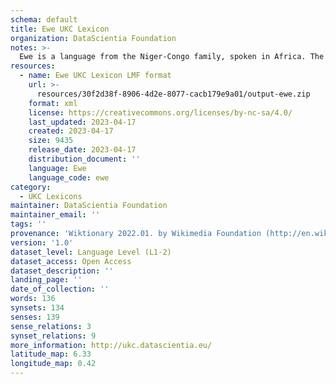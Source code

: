 ```yaml
---
schema: default
title: Ewe UKC Lexicon
organization: DataScientia Foundation
notes: >-
  Ewe is a language from the Niger-Congo family, spoken in Africa. The UKC Lexicon of Ewe is represented as a lexico-semantic network. It consists of words, word senses, synsets, as well as sense-level and synset-level relationships.
resources:
  - name: Ewe UKC Lexicon LMF format
    url: >-
      resources/30f2d38f-8906-4d2e-8077-cacb179e9a01/output-ewe.zip
    format: xml
    license: https://creativecommons.org/licenses/by-nc-sa/4.0/
    last_updated: 2023-04-17
    created: 2023-04-17
    size: 9435
    release_date: 2023-04-17
    distribution_document: ''
    language: Ewe
    language_code: ewe
category:
  - UKC Lexicons
maintainer: DataScientia Foundation
maintainer_email: ''
tags: ''
provenance: 'Wiktionary 2022.01. by Wikimedia Foundation (http://en.wiktionary.org); CogNet 2.1 by Khuyagbaatar Batsuren, National University of Mongolia (http://cognet.ukc.disi.unitn.it); KinDiv: Kinship Diversity 1.0 by Temuulen Khishigsuren (http://ukc.disi.unitn.it/index.php/kinship/); MorphyNet 2.0 by Gábor Bella and Khuyagbaatar Batsuren (http://ukc.disi.unitn.it/index.php/morphynet/); Princeton WordNet 2.1 by Princeton University (https://wordnet.princeton.edu)'
version: '1.0'
dataset_level: Language Level (L1-2)
dataset_access: Open Access
dataset_description: ''
landing_page: ''
date_of_collection: ''
words: 136
synsets: 134
senses: 139
sense_relations: 3
synset_relations: 9
more_information: http://ukc.datascientia.eu/
latitude_map: 6.33
longitude_map: 0.42
---
```

